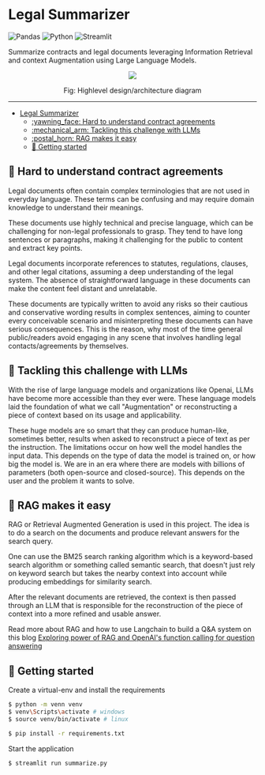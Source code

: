 # Legal Summarizer

![Pandas](https://img.shields.io/badge/pandas-%23150458.svg?style=for-the-badge&logo=pandas&logoColor=white) 
![Python](https://img.shields.io/badge/Python-3.10-3776AB.svg?style=flat&logo=python&logoColor=white) ![Streamlit](https://img.shields.io/badge/Streamlit-1.27.2-FF4B4B.svg?style=flat&logo=Streamlit&logoColor=white)

Summarize contracts and legal documents leveraging Information Retrieval and context Augmentation using Large Language Models.

<div align="center">
  <img src="https://github.com/d1pankarmedhi/legal_summarizer/assets/136924835/4968735b-b3a8-4633-8edd-6b8bed7ba558"/>
  <p>Fig: Highlevel design/architecture diagram</p>
</div>

---


- [Legal Summarizer](#legal-summarizer)
  - [:yawning\_face: Hard to understand contract agreements](#yawning_face-hard-to-understand-contract-agreements)
  - [:mechanical\_arm: Tackling this challenge with LLMs](#mechanical_arm-tackling-this-challenge-with-llms)
  - [:postal\_horn: RAG makes it easy](#postal_horn-rag-makes-it-easy)
  - [:toolbox: Getting started](#toolbox-getting-started)

## :yawning_face: Hard to understand contract agreements

Legal documents often contain complex terminologies that are not used in everyday language. These terms can be confusing and may require domain knowledge to understand their meanings. 

These documents use highly technical and precise language, which can be challenging for non-legal professionals to grasp. They tend to have long sentences or paragraphs, making it challenging for the public to content and extract key points. 

Legal documents incorporate references to statutes, regulations, clauses, and other legal citations, assuming a deep understanding of the legal system. The absence of straightforward language in these documents can make the content feel distant and unrelatable.

These documents are typically written to avoid any risks so their cautious and conservative wording results in complex sentences, aiming to counter every conceivable scenario and misinterpreting these documents can have serious consequences. This is the reason, why most of the time general public/readers avoid engaging in any scene that involves handling legal contacts/agreements by themselves. 

## :mechanical_arm: Tackling this challenge with LLMs

With the rise of large language models and organizations like Openai, LLMs have become more accessible than they ever were. These language models laid the foundation of what we call "Augmentation" or reconstructing a piece of context based on its usage and applicability. 

These huge models are so smart that they can produce human-like, sometimes better, results when asked to reconstruct a piece of text as per the instruction. The limitations occur on how well the model handles the input data. This depends on the type of data the model is trained on, or how big the model is. We are in an era where there are models with billions of parameters (both open-source and closed-source). This depends on the user and the problem it wants to solve. 


## :postal_horn: RAG makes it easy

RAG or Retrieval Augmented Generation is used in this project. The idea is to do a search on the documents and produce relevant answers for the search query. 

One can use the BM25 search ranking algorithm which is a keyword-based search algorithm or something called semantic search, that doesn't just rely on keyword search but takes the nearby context into account while producing embeddings for similarity search. 

After the relevant documents are retrieved, the context is then passed through an LLM that is responsible for the reconstruction of the piece of context into a more refined and usable answer.

Read more about RAG and how to use Langchain to build a Q&A system on this blog [Exploring power of RAG and OpenAI's function calling for question answering](https://dipankarmedh1.medium.com/exploring-the-power-of-rag-and-openais-function-calling-for-question-answering-d512c45c56b5)


## :toolbox: Getting started

Create a virtual-env and install the requirements
```bash
$ python -m venn venv
$ venv\Scripts\activate # windows
$ source venv/bin/activate # linux
```

```bash
$ pip install -r requirements.txt 
```

Start the application

```bash 
$ streamlit run summarize.py
```

